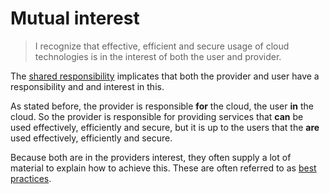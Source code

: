 Mutual interest
===
> I recognize that effective, efficient and secure usage of cloud technologies is in the interest of both the user and provider.

The [shared responsibility](shared_responsibility.md) implicates that both the provider and user have a responsibility and and interest in this.

As stated before, the provider is responsible **for** the cloud, the user **in** the cloud. So the provider is responsible for providing services that **can** be used effectively, efficiently and secure, but it is up to the users that the **are** used effectively, efficiently and secure.

Because both are in the providers interest, they often supply a lot of material to explain how to achieve this. These are often referred to as [best practices](best_practices.md).
